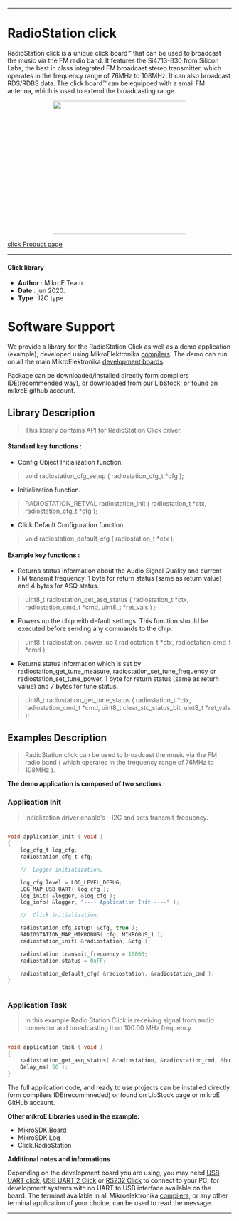 
---
# RadioStation click

RadioStation click is a unique click board™ that can be used to broadcast the music via the FM radio band. It features the Si4713-B30 from Silicon Labs, the best in class integrated FM broadcast stereo transmitter, which operates in the frequency range of 76MHz to 108MHz. It can also broadcast RDS/RDBS data. The click board™ can be equipped with a small FM antenna, which is used to extend the broadcasting range.

<p align="center">
  <img src="https://download.mikroe.com/images/click_for_ide/radiostation_click.png" height=300px>
</p>


[click Product page](<https://www.mikroe.com/radiostation-click>)

---


#### Click library 

- **Author**        : MikroE Team
- **Date**          : jun 2020.
- **Type**          : I2C type


# Software Support

We provide a library for the RadioStation Click 
as well as a demo application (example), developed using MikroElektronika 
[compilers](https://shop.mikroe.com/compilers). 
The demo can run on all the main MikroElektronika [development boards](https://shop.mikroe.com/development-boards).

Package can be downloaded/installed directly form compilers IDE(recommended way), or downloaded from our LibStock, or found on mikroE github account. 

## Library Description

> This library contains API for RadioStation Click driver.

#### Standard key functions :

- Config Object Initialization function.
> void radiostation_cfg_setup ( radiostation_cfg_t *cfg ); 
 
- Initialization function.
> RADIOSTATION_RETVAL radiostation_init ( radiostation_t *ctx, radiostation_cfg_t *cfg );

- Click Default Configuration function.
> void radiostation_default_cfg ( radiostation_t *ctx );


#### Example key functions :

- Returns status information about the Audio Signal Quality and current FM transmit frequency. 
 1 byte for return status (same as return value) and 4 bytes for ASQ status.
> uint8_t radiostation_get_asq_status ( radiostation_t *ctx, radiostation_cmd_t *cmd, uint8_t *ret_vals ) ;
 
- Powers up the chip with default settings. This function should be executed before sending any commands to the chip.
> uint8_t radiostation_power_up ( radiostation_t *ctx, radiostation_cmd_t *cmd );

- Returns status information which is set by radiostation_get_tune_measure, radiostation_set_tune_frequency or radiostation_set_tune_power. 1 byte for return status (same as return value) and 7 bytes for tune status.
> uint8_t radiostation_get_tune_status ( radiostation_t *ctx, radiostation_cmd_t *cmd, uint8_t clear_stc_status_bit, uint8_t *ret_vals );

## Examples Description

> RadioStation click can be used to broadcast the music via the FM radio band 
> ( which operates in the frequency range of 76MHz to 108MHz ).

**The demo application is composed of two sections :**

### Application Init 

> Initialization driver enable's - I2C and sets transmit_frequency.

```c

void application_init ( void )
{
    log_cfg_t log_cfg;
    radiostation_cfg_t cfg;

    //  Logger initialization.

    log_cfg.level = LOG_LEVEL_DEBUG;
    LOG_MAP_USB_UART( log_cfg );
    log_init( &logger, &log_cfg );
    log_info( &logger, "---- Application Init ----" );

    //  Click initialization.

    radiostation_cfg_setup( &cfg, true );
    RADIOSTATION_MAP_MIKROBUS( cfg, MIKROBUS_1 );
    radiostation_init( &radiostation, &cfg );

    radiostation.transmit_frequency = 10000; 
    radiostation.status = 0xFF;

    radiostation_default_cfg( &radiostation, &radiostation_cmd );
}
  
```

### Application Task

> In this example Radio Station Click is receiving signal from audio connector and broadcasting 
> it on 100.00 MHz frequency. 

```c

void application_task ( void )
{
    radiostation_get_asq_status( &radiostation, &radiostation_cmd, &buff[ 0 ] );
    Delay_ms( 50 );
}  

```


The full application code, and ready to use projects can be  installed directly form compilers IDE(recommneded) or found on LibStock page or mikroE GitHub accaunt.

**Other mikroE Libraries used in the example:** 

- MikroSDK.Board
- MikroSDK.Log
- Click.RadioStation

**Additional notes and informations**

Depending on the development board you are using, you may need 
[USB UART click](https://shop.mikroe.com/usb-uart-click), 
[USB UART 2 Click](https://shop.mikroe.com/usb-uart-2-click) or 
[RS232 Click](https://shop.mikroe.com/rs232-click) to connect to your PC, for 
development systems with no UART to USB interface available on the board. The 
terminal available in all Mikroelektronika 
[compilers](https://shop.mikroe.com/compilers), or any other terminal application 
of your choice, can be used to read the message.



---
